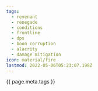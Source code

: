 ```yaml
---
tags:
  - revenant
  - renegade
  - conditions
  - frontline
  - dps
  - boon corruption
  - alacrity
  - damage mitigation
icon: material/fire
lastmod: 2022-05-06T05:23:07.198Z
---
```

{{ page.meta.tags }}